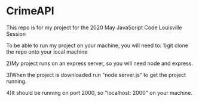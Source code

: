 # CrimeAPI
This repo is for my project for the 2020 May JavaScript Code Louisville Session

To be able to run my project on your machine, you will need to:
1)git clone the repo onto your local machine


2)My project runs on an express server, so you will need node and express.


3)When the project is downloaded run "node server.js" to get the project running.


4)It should be running on port 2000, so "localhost: 2000" on your machine.




